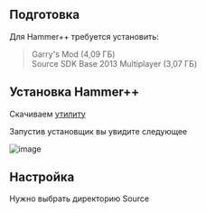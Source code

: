## Подготовка 

Для Hammer++ требуется установить:

>Garry's Mod (4,09 ГБ) <br>
Source SDK Base 2013 Multiplayer (3,07 ГБ)

## Установка Hammer++

Скачиваем [утилиту][download hammer++]

Запустив установщик вы увидите следующее

![image](https://user-images.githubusercontent.com/30258996/225638243-956f72e7-51ae-4ef5-8e0b-8421c97ee03d.png)

## Настройка 

Нужно выбрать директорию Source 

<!-- Ссылки -->
[download hammer++]:https://github.com/boxden/hammerplusplus-experience/blob/2b10c74a29906d096067994cc903c7925790f4db/%D0%9F%D1%80%D0%BE%D0%B3%D1%80%D0%B0%D0%BC%D0%BC%D1%8B/Hammer++%20Installer/GarrysMod-HammerPlusPlus-Installer-v201.exe
